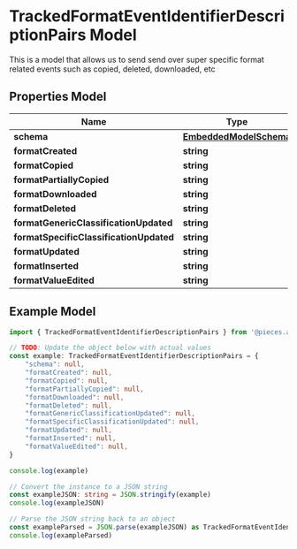 
# TrackedFormatEventIdentifierDescriptionPairs Model

This is a model that allows us to send send over super specific format related events such as copied, deleted, downloaded, etc

## Properties Model

Name | Type
------------ | -------------
**schema** | [**EmbeddedModelSchema**](EmbeddedModelSchema)
**formatCreated** | **string**
**formatCopied** | **string**
**formatPartiallyCopied** | **string**
**formatDownloaded** | **string**
**formatDeleted** | **string**
**formatGenericClassificationUpdated** | **string**
**formatSpecificClassificationUpdated** | **string**
**formatUpdated** | **string**
**formatInserted** | **string**
**formatValueEdited** | **string**

## Example Model

```typescript
import { TrackedFormatEventIdentifierDescriptionPairs } from '@pieces.app/pieces-os-client'

// TODO: Update the object below with actual values
const example: TrackedFormatEventIdentifierDescriptionPairs = {
    "schema": null,
    "formatCreated": null,
    "formatCopied": null,
    "formatPartiallyCopied": null,
    "formatDownloaded": null,
    "formatDeleted": null,
    "formatGenericClassificationUpdated": null,
    "formatSpecificClassificationUpdated": null,
    "formatUpdated": null,
    "formatInserted": null,
    "formatValueEdited": null,
}

console.log(example)

// Convert the instance to a JSON string
const exampleJSON: string = JSON.stringify(example)
console.log(exampleJSON)

// Parse the JSON string back to an object
const exampleParsed = JSON.parse(exampleJSON) as TrackedFormatEventIdentifierDescriptionPairs
console.log(exampleParsed)
```


